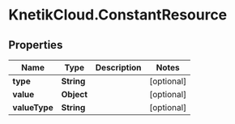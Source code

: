 # KnetikCloud.ConstantResource

## Properties
Name | Type | Description | Notes
------------ | ------------- | ------------- | -------------
**type** | **String** |  | [optional] 
**value** | **Object** |  | [optional] 
**valueType** | **String** |  | [optional] 


